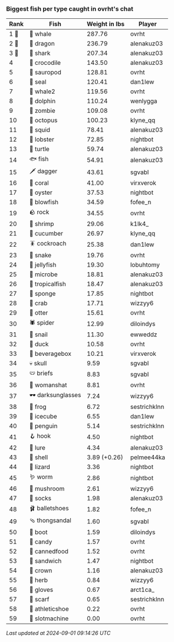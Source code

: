 ### Biggest fish per type caught in ovrht's chat
| Rank | Fish | Weight in lbs | Player |
|------|--------|-----------|---------|
| 1 🥇  | 🐳 whale | 287.76 | ovrht |
| 2 🥈  | 🐉 dragon | 236.79 | alenakuz03 |
| 3 🥉  | 🦈 shark | 207.34 | alenakuz03 |
| 4  | 🐊 crocodile | 143.50 | alenakuz03 |
| 5  | 🦕 sauropod | 128.81 | ovrht |
| 6  | 🦭 seal | 120.41 | dan1lew |
| 7  | 🐋 whale2 | 119.56 | ovrht |
| 8  | 🐬 dolphin | 110.24 | wenlygga |
| 9  | 🧟 zombie | 109.08 | ovrht |
| 10  | 🐙 octopus | 100.23 | klyne_qq |
| 11  | 🦑 squid | 78.41 | alenakuz03 |
| 12  | 🦞 lobster | 72.85 | nightbot |
| 13  | 🐢 turtle | 59.74 | alenakuz03 |
| 14  | 🐟 fish | 54.91 | alenakuz03 |
| 15  | 🗡️ dagger | 43.61 | sgvabl |
| 16  | 🪸 coral | 41.00 | virxverok |
| 17  | 🦪 oyster | 37.53 | nightbot |
| 18  | 🐡 blowfish | 34.59 | fofee_n |
| 19  | 🪨 rock | 34.55 | ovrht |
| 20  | 🦐 shrimp | 29.06 | k1lk4_ |
| 21  | 🥒 cucumber | 26.97 | klyne_qq |
| 22  | 🪳 cockroach | 25.38 | dan1lew |
| 23  | 🐍 snake | 19.76 | ovrht |
| 24  | 🪼 jellyfish | 19.30 | lobuhtomy |
| 25  | 🦠 microbe | 18.81 | alenakuz03 |
| 26  | 🐠 tropicalfish | 18.47 | alenakuz03 |
| 27  | 🧽 sponge | 17.85 | nightbot |
| 28  | 🦀 crab | 17.71 | wizzyy6 |
| 29  | 🦦 otter | 15.61 | ovrht |
| 30  | 🕷️ spider | 12.99 | diloindys |
| 31  | 🐌 snail | 11.30 | ewweddz |
| 32  | 🦆 duck | 10.58 | ovrht |
| 33  | 🧃 beveragebox | 10.21 | virxverok |
| 34  | 💀 skull | 9.59 | sgvabl |
| 35  | 🩲 briefs | 8.83 | sgvabl |
| 36  | 👒 womanshat | 8.81 | ovrht |
| 37  | 🕶️ darksunglasses | 7.24 | wizzyy6 |
| 38  | 🐸 frog | 6.72 | sestrichklnn |
| 39  | 🧊 icecube | 6.55 | dan1lew |
| 40  | 🐧 penguin | 5.14 | sestrichklnn |
| 41  | 🪝 hook | 4.50 | nightbot |
| 42  | 🎏 lure | 4.34 | alenakuz03 |
| 43  | 🐚 shell | 3.89 (+0.26) | pelmee44ka |
| 44  | 🦎 lizard | 3.36 | nightbot |
| 45  | 🪱 worm | 2.86 | nightbot |
| 46  | 🍄 mushroom | 2.61 | wizzyy6 |
| 47  | 🧦 socks | 1.98 | alenakuz03 |
| 48  | 🩰 balletshoes | 1.82 | fofee_n |
| 49  | 🩴 thongsandal | 1.60 | sgvabl |
| 50  | 👢 boot | 1.59 | diloindys |
| 51  | 🍬 candy | 1.57 | ovrht |
| 52  | 🥫 cannedfood | 1.52 | ovrht |
| 53  | 🥪 sandwich | 1.47 | nightbot |
| 54  | 👑 crown | 1.16 | alenakuz03 |
| 55  | 🌿 herb | 0.84 | wizzyy6 |
| 56  | 🧤 gloves | 0.67 | arct1ca_ |
| 57  | 🧣 scarf | 0.65 | sestrichklnn |
| 58  | 👟 athleticshoe | 0.22 | ovrht |
| 59  | 🎰 slotmachine | 0.00 | ovrht |

_Last updated at 2024-09-01 09:14:26 UTC_